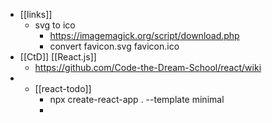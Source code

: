 - [[links]]
	- svg to ico
		- https://imagemagick.org/script/download.php
		- convert favicon.svg favicon.ico
- [[CtD]] [[React.js]]
	- https://github.com/Code-the-Dream-School/react/wiki
-
	- [[react-todo]]
		- npx create-react-app . --template minimal
		-